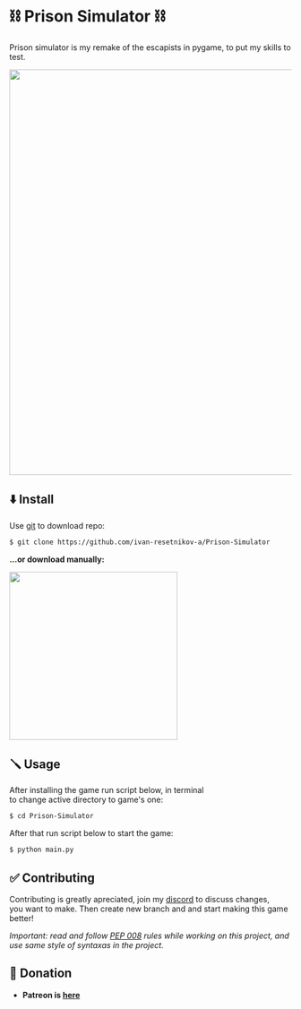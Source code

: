 # ⛓️ Prison Simulator ⛓️
Prison simulator is my remake of the escapists in pygame, to put my skills to test.

<img src="https://www.macgamestore.com/images_screenshots/the-escapists-alcatraz-58249.jpg" width=724>

## ⬇️ Install

Use [git](https://git-scm.com/) to download repo:

```bash
$ git clone https://github.com/ivan-resetnikov-a/Prison-Simulator
```

**...or download manually:**

<img src="https://www.mediafire.com/convkey/e1c7/ys4c0da793fv41ebg.jpg" width=300>


## 🪛 Usage

After installing the game run script below, in terminal\
to change active directory to game's one:

```bash
$ cd Prison-Simulator
```

After that run script below to start the game:

```bash
$ python main.py
```


## ✅ Contributing

Contributing is greatly apreciated, join my [discord](https://discord.gg/kAX7UErbA5) to discuss changes,\
you want to make. Then create new branch and and start making this game better!

*Important: read and follow [PEP 008](https://peps.python.org/pep-0008/) rules while working on this project, and\
use same style of syntaxas in the project.*


## 💸 Donation

- **Patreon is [here](https://www.patreon.com/join/9723605?u=9723605)**